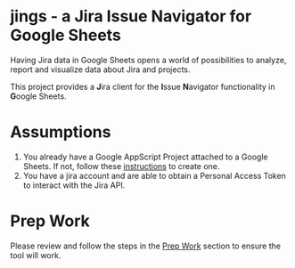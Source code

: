 # jings - a Jira Issue Navigator for Google Sheets

Having Jira data in Google Sheets opens a world of possibilities to analyze, report and visualize data about Jira and projects.

This project provides a **J**ira client for the **I**ssue **N**avigator functionality in **G**oogle Sheets.

# Assumptions
1. You already have a Google AppScript Project attached to a Google Sheets. If not, follow these [instructions](https://spreadsheet.dev/creating-your-first-apps-script) to create one.
2. You have a jira account and are able to obtain a Personal Access Token to interact with the Jira API.

# Prep Work
Please review and follow the steps in the [Prep Work](prep-work.md) section to ensure the tool will work.